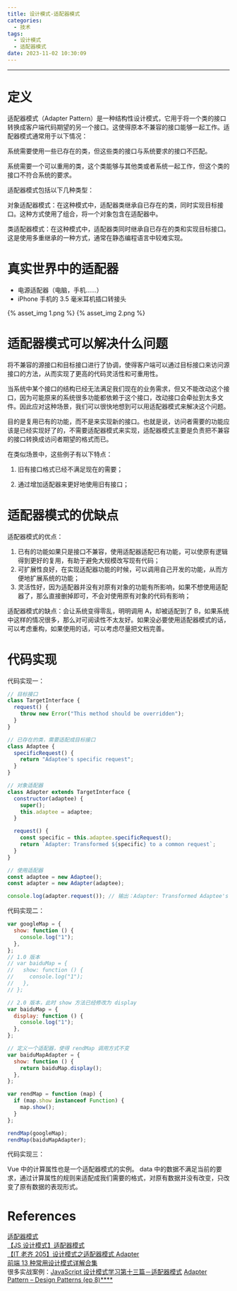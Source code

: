 ```yaml
---
title: 设计模式-适配器模式
categories:
  - 技术
tags:
  - 设计模式
  - 适配器模式
date: 2023-11-02 10:30:09
---
```


---

# 定义

适配器模式（Adapter Pattern）是一种结构性设计模式，它用于将一个类的接口转换成客户端代码期望的另一个接口。这使得原本不兼容的接口能够一起工作。适配器模式通常用于以下情况：

系统需要使用一些已存在的类，但这些类的接口与系统要求的接口不匹配。

系统需要一个可以重用的类，这个类能够与其他类或者系统一起工作，但这个类的接口不符合系统的要求。

适配器模式包括以下几种类型：

对象适配器模式：在这种模式中，适配器类继承自已存在的类，同时实现目标接口。这种方式使用了组合，将一个对象包含在适配器中。

类适配器模式：在这种模式中，适配器类同时继承自已存在的类和实现目标接口。这是使用多重继承的一种方式，通常在静态编程语言中较难实现。

# 真实世界中的适配器

- 电源适配器（电脑，手机……）
- iPhone 手机的 3.5 毫米耳机插口转接头

<!-- more -->

{% asset_img 1.png %}
{% asset_img 2.png %}

# 适配器模式可以解决什么问题

将不兼容的源接口和目标接口进行了协调，使得客户端可以通过目标接口来访问源接口的方法，从而实现了更高的代码灵活性和可重用性。

当系统中某个接口的结构已经无法满足我们现在的业务需求，但又不能改动这个接口，因为可能原来的系统很多功能都依赖于这个接口，改动接口会牵扯到太多文件。因此应对这种场景，我们可以很快地想到可以用适配器模式来解决这个问题。

目的是复用已有的功能，而不是来实现新的接口。也就是说，访问者需要的功能应该是已经实现好了的，不需要适配器模式来实现，适配器模式主要是负责把不兼容的接口转换成访问者期望的格式而已。

在类似场景中，这些例子有以下特点：

1. 旧有接口格式已经不满足现在的需要；

2. 通过增加适配器来更好地使用旧有接口；

# 适配器模式的优缺点

适配器模式的优点：

1. 已有的功能如果只是接口不兼容，使用适配器适配已有功能，可以使原有逻辑得到更好的复用，有助于避免大规模改写现有代码；
2. 可扩展性良好，在实现适配器功能的时候，可以调用自己开发的功能，从而方便地扩展系统的功能；
3. 灵活性好，因为适配器并没有对原有对象的功能有所影响，如果不想使用适配器了，那么直接删掉即可，不会对使用原有对象的代码有影响；

适配器模式的缺点：会让系统变得零乱，明明调用 A，却被适配到了 B，如果系统中这样的情况很多，那么对可阅读性不太友好。如果没必要使用适配器模式的话，可以考虑重构，如果使用的话，可以考虑尽量把文档完善。

# 代码实现

代码实现一：

```js
// 目标接口
class TargetInterface {
  request() {
    throw new Error("This method should be overridden");
  }
}

// 已存在的类，需要适配成目标接口
class Adaptee {
  specificRequest() {
    return "Adaptee's specific request";
  }
}

// 对象适配器
class Adapter extends TargetInterface {
  constructor(adaptee) {
    super();
    this.adaptee = adaptee;
  }

  request() {
    const specific = this.adaptee.specificRequest();
    return `Adapter: Transformed ${specific} to a common request`;
  }
}

// 使用适配器
const adaptee = new Adaptee();
const adapter = new Adapter(adaptee);

console.log(adapter.request()); // 输出：Adapter: Transformed Adaptee's specific request to a common request
```

代码实现二：

```js
var googleMap = {
  show: function () {
    console.log("1");
  },
};
// 1.0 版本
// var baiduMap = {
//   show: function () {
//     console.log("1");
//   },
// };

// 2.0 版本，此时 show 方法已经修改为 display
var baiduMap = {
  display: function () {
    console.log("1");
  },
};

// 定义一个适配器，使得 rendMap 调用方式不变
var baiduMapAdapter = {
  show: function () {
    return baiduMap.display();
  },
};

var rendMap = function (map) {
  if (map.show instanceof Function) {
    map.show();
  }
};

rendMap(googleMap);
rendMap(baiduMapAdapter);
```

代码实现三：

Vue 中的计算属性也是一个适配器模式的实例。
data 中的数据不满足当前的要求，通过计算属性的规则来适配成我们需要的格式，对原有数据并没有改变，只改变了原有数据的表现形式。

# References

[适配器模式](https://refactoringguru.cn/design-patterns/adapter)  
[【JS 设计模式】适配器模式](https://www.bilibili.com/video/BV1rk4y1T77B/?from=search&seid=2192116027457142129&spm_id_from=333.337.0.0&vd_source=feaed3bcf7c26260dd3b1715d154fdbe)  
[【IT 老齐 205】设计模式之适配器模式 Adapter](https://www.bilibili.com/video/BV1aa411d7VU/?from=search&seid=2192116027457142129&spm_id_from=333.337.0.0&vd_source=feaed3bcf7c26260dd3b1715d154fdbe)  
[前端 13 种常用设计模式详解合集](https://www.bilibili.com/video/BV1UL4y1h7W9/?p=12&spm_id_from=pageDriver&vd_source=feaed3bcf7c26260dd3b1715d154fdbe)  
很多实战案例：[JavaScript 设计模式学习第十三篇－适配器模式](https://cloud.tencent.com/developer/article/1753396)
[Adapter Pattern – Design Patterns (ep 8)\*\*\*\*](https://www.youtube.com/watch?v=2PKQtcJjYvc)
